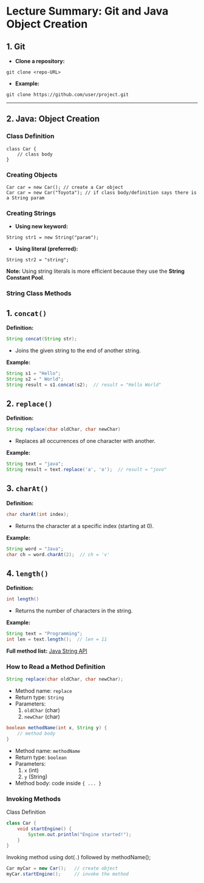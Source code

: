 # Lecture Summary: Git and Java Object Creation

## 1. Git

* **Clone a repository:**

```
git clone <repo-URL>
```

* **Example:**

```
git clone https://github.com/user/project.git
```

---

## 2. Java: Object Creation

### Class Definition

```
class Car {
    // class body
}
```

### Creating Objects

```
Car car = new Car(); // create a Car object
Car car = new Car("Toyota"); // if class body/definition says there is a String param
```

### Creating Strings

* **Using new keyword:**

```
String str1 = new String("param");
```

* **Using literal (preferred):**

```
String str2 = "string";
```

**Note:** Using string literals is more efficient because they use the **String Constant Pool**.

### String Class Methods

## 1. `concat()`
**Definition:**
```java
String concat(String str);
```
- Joins the given string to the end of another string.

**Example:**
```java
String s1 = "Hello";
String s2 = " World";
String result = s1.concat(s2);  // result = "Hello World"
```

## 2. `replace()`
**Definition:**
```java
String replace(char oldChar, char newChar)
```
- Replaces all occurrences of one character with another.

**Example:**
```java
String text = "java";
String result = text.replace('a', 'o');  // result = "jovo"
```

## 3. `charAt()`
**Definition:**
```java
char charAt(int index);
```
- Returns the character at a specific index (starting at 0).

**Example:**
```java
String word = "Java";
char ch = word.charAt(2);  // ch = 'v'
```

## 4. `length()`
**Definition:**
```java
int length()
```
- Returns the number of characters in the string.

**Example:**
```java
String text = "Programming";
int len = text.length();  // len = 11
```

**Full method list:** [Java String API](https://docs.oracle.com/javase/8/docs/api/java/lang/String.html)

### How to Read a Method Definition

```java
String replace(char oldChar, char newChar);
```

- Method name: `replace`
- Return type: `String`
- Parameters:
  1. `oldChar` (char)
  2. `newChar` (char)

```java
boolean methodName(int x, String y) {
    // method body
}
```

- Method name: `methodName`
- Return type: `boolean`
- Parameters:
  1. `x` (int)
  2. `y` (String)
- Method body: code inside `{ ... }`

### Invoking Methods
Class Definition
```java
class Car {
    void startEngine() {
        System.out.println("Engine started!");
    }
}
```

Invoking method using dot(`.`) followed by methodName();
```java
Car myCar = new Car();   // create object
myCar.startEngine();     // invoke the method
```